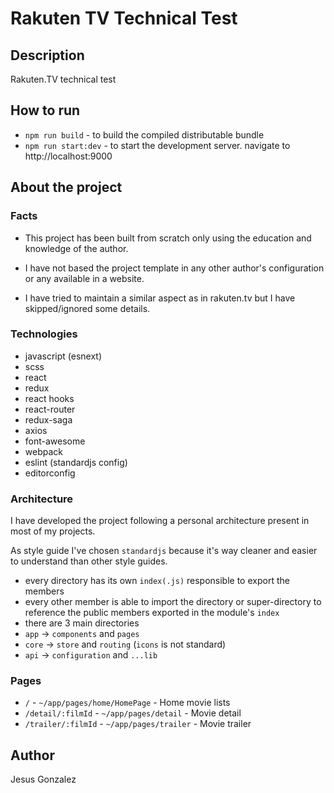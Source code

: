 # Rakuten TV Technical Test

## Description

Rakuten.TV technical test

## How to run

- `npm run build` - to build the compiled distributable bundle
- `npm run start:dev` - to start the development server. navigate to http://localhost:9000

## About the project

### Facts

- This project has been built from scratch only using the education and knowledge of the author.

- I have not based the project template in any other author's configuration or any available in a website.

- I have tried to maintain a similar aspect as in rakuten.tv but I have skipped/ignored some details.

### Technologies

- javascript (esnext)
- scss
- react
- redux
- react hooks
- react-router
- redux-saga
- axios
- font-awesome
- webpack
- eslint (standardjs config)
- editorconfig

### Architecture

I have developed the project following a personal architecture present in most of my projects.

As style guide I've chosen `standardjs` because it's way cleaner and easier to understand than other style guides.

- every directory has its own `index(.js)` responsible to export the members
- every other member is able to import the directory or super-directory to reference the public members exported in the module's `index`
- there are 3 main directories
- `app` -> `components` and `pages`
- `core` -> `store` and `routing` (`icons` is not standard)
- `api` -> `configuration` and `...lib`

### Pages

- `/` - `~/app/pages/home/HomePage` - Home movie lists
- `/detail/:filmId` - `~/app/pages/detail` - Movie detail
- `/trailer/:filmId` - `~/app/pages/trailer` - Movie trailer

## Author

Jesus Gonzalez
